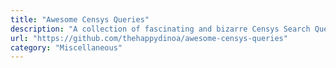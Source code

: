 ```yaml
---
title: "Awesome Censys Queries"
description: "A collection of fascinating and bizarre Censys Search Queries."
url: "https://github.com/thehappydinoa/awesome-censys-queries"
category: "Miscellaneous"
---
```

